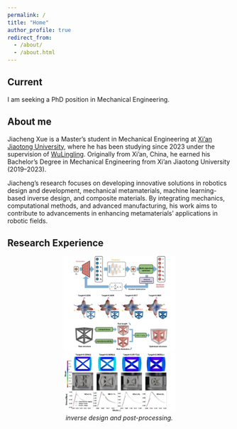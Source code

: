 ```yaml
---
permalink: /
title: "Home"
author_profile: true
redirect_from: 
  - /about/
  - /about.html
---
```


## Current
I am seeking a PhD position in Mechanical Engineering.

## About me
Jiacheng Xue is a Master’s student in Mechanical Engineering at [Xi’an Jiaotong University](https://en.xjtu.edu.cn/), where he has been studying since 2023 under the supervision of [WuLingling](https://gr.xjtu.edu.cn/en/web/lingling.wu/home). Originally from Xi’an, China, he earned his Bachelor’s Degree in Mechanical Engineering from Xi’an Jiaotong University (2019–2023).

Jiacheng’s research focuses on developing innovative solutions in robotics design and development, mechanical metamaterials, machine learning-based inverse design, and composite materials. By integrating mechanics, computational methods, and advanced manufacturing, his work aims to contribute to advancements in enhancing metamaterials’ applications in robotic fields.

## Research Experience

<p align="center">
  <img src="/images//Inverse_design.jpg" width="50%" style="display: inline-block;">
  <img src="/images//inverse_results.jpg" width="50%" style="display: inline-block;">
  <br>
  <em style="display: inline-block; width: 50%;">inverse design and post-processing.</em>
</p>